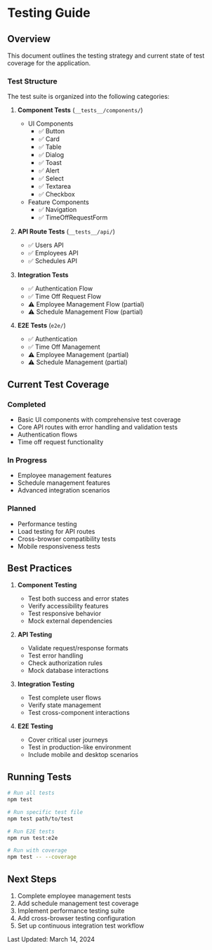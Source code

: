 # Testing Guide

## Overview

This document outlines the testing strategy and current state of test coverage for the application.

### Test Structure

The test suite is organized into the following categories:

1. **Component Tests** (`__tests__/components/`)
   - UI Components
     - ✅ Button
     - ✅ Card
     - ✅ Table
     - ✅ Dialog
     - ✅ Toast
     - ✅ Alert
     - ✅ Select
     - ✅ Textarea
     - ✅ Checkbox
   - Feature Components
     - ✅ Navigation
     - ✅ TimeOffRequestForm

2. **API Route Tests** (`__tests__/api/`)
   - ✅ Users API
   - ✅ Employees API
   - ✅ Schedules API

3. **Integration Tests**
   - ✅ Authentication Flow
   - ✅ Time Off Request Flow
   - ⚠️ Employee Management Flow (partial)
   - ⚠️ Schedule Management Flow (partial)

4. **E2E Tests** (`e2e/`)
   - ✅ Authentication
   - ✅ Time Off Management
   - ⚠️ Employee Management (partial)
   - ⚠️ Schedule Management (partial)

## Current Test Coverage

### Completed
- Basic UI components with comprehensive test coverage
- Core API routes with error handling and validation tests
- Authentication flows
- Time off request functionality

### In Progress
- Employee management features
- Schedule management features
- Advanced integration scenarios

### Planned
- Performance testing
- Load testing for API routes
- Cross-browser compatibility tests
- Mobile responsiveness tests

## Best Practices

1. **Component Testing**
   - Test both success and error states
   - Verify accessibility features
   - Test responsive behavior
   - Mock external dependencies

2. **API Testing**
   - Validate request/response formats
   - Test error handling
   - Check authorization rules
   - Mock database interactions

3. **Integration Testing**
   - Test complete user flows
   - Verify state management
   - Test cross-component interactions

4. **E2E Testing**
   - Cover critical user journeys
   - Test in production-like environment
   - Include mobile and desktop scenarios

## Running Tests

```bash
# Run all tests
npm test

# Run specific test file
npm test path/to/test

# Run E2E tests
npm run test:e2e

# Run with coverage
npm test -- --coverage
```

## Next Steps

1. Complete employee management tests
2. Add schedule management test coverage
3. Implement performance testing suite
4. Add cross-browser testing configuration
5. Set up continuous integration test workflow

Last Updated: March 14, 2024 